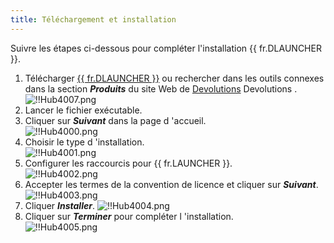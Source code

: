 ```yaml
---
title: Téléchargement et installation
---
```

Suivre les étapes ci-dessous pour compléter l'installation {{ fr.DLAUNCHER }}.  

1. Télécharger [{{ fr.DLAUNCHER }}](https://devolutions.net/fr/launcher/download) ou rechercher dans les outils connexes dans la section ***Produits*** du site Web de [Devolutions](https://devolutions.net/fr) Devolutions .  
![!!Hub4007.png](https://webdevolutions.azureedge.net/docs/fr/hub/Hub4007.png) 
1. Lancer le fichier exécutable. 
1. Cliquer sur ***Suivant*** dans la page d 'accueil.  
![!!Hub4000.png](https://webdevolutions.azureedge.net/docs/fr/hub/Hub4000.png) 
1. Choisir le type d 'installation.  
![!!Hub4001.png](https://webdevolutions.azureedge.net/docs/fr/hub/Hub4001.png) 
1. Configurer les raccourcis pour {{ fr.LAUNCHER }}.  
![!!Hub4002.png](https://webdevolutions.azureedge.net/docs/fr/hub/Hub4002.png) 
1. Accepter les termes de la convention de licence et cliquer sur ***Suivant***.  
![!!Hub4003.png](https://webdevolutions.azureedge.net/docs/fr/hub/Hub4003.png) 
1. Cliquer ***Installer***. 
![!!Hub4004.png](https://webdevolutions.azureedge.net/docs/fr/hub/Hub4004.png)  
1. Cliquer sur ***Terminer*** pour compléter l 'installation.  
![!!Hub4005.png](https://webdevolutions.azureedge.net/docs/fr/hub/Hub4005.png) 
